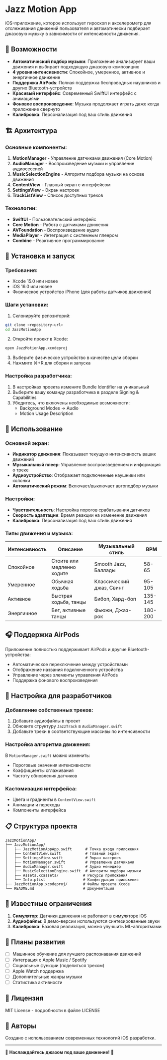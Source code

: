 # Jazz Motion App

iOS-приложение, которое использует гироскоп и акселерометр для отслеживания движений пользователя и автоматически подбирает джазовую музыку в зависимости от интенсивности движения.

## 🎵 Возможности

- **Автоматический подбор музыки**: Приложение анализирует ваши движения и выбирает подходящую джазовую композицию
- **4 уровня интенсивности**: Спокойное, умеренное, активное и энергичное движение
- **Поддержка AirPods**: Полная поддержка беспроводных наушников и других Bluetooth-устройств
- **Красивый интерфейс**: Современный SwiftUI интерфейс с анимациями
- **Фоновое воспроизведение**: Музыка продолжает играть даже когда приложение свернуто
- **Калибровка**: Персонализация под ваш стиль движения

## 🏗️ Архитектура

### Основные компоненты:

1. **MotionManager** - Управление датчиками движения (Core Motion)
2. **AudioManager** - Воспроизведение музыки и управление аудиосессией
3. **MusicSelectionEngine** - Алгоритм подбора музыки на основе движения
4. **ContentView** - Главный экран с интерфейсом
5. **SettingsView** - Экран настроек
6. **TrackListView** - Список доступных треков

### Технологии:

- **SwiftUI** - Пользовательский интерфейс
- **Core Motion** - Работа с датчиками движения
- **AVFoundation** - Воспроизведение аудио
- **MediaPlayer** - Интеграция с системным плеером
- **Combine** - Реактивное программирование

## 🚀 Установка и запуск

### Требования:

- Xcode 15.0 или новее
- iOS 16.0 или новее
- Физическое устройство iPhone (для работы датчиков движения)

### Шаги установки:

1. Склонируйте репозиторий:
```bash
git clone <repository-url>
cd JazzMotionApp
```

2. Откройте проект в Xcode:
```bash
open JazzMotionApp.xcodeproj
```

3. Выберите физическое устройство в качестве цели сборки
4. Нажмите ⌘+R для сборки и запуска

### Настройка разработчика:

1. В настройках проекта измените Bundle Identifier на уникальный
2. Выберите вашу команду разработчика в разделе Signing & Capabilities
3. Убедитесь, что включены необходимые возможности:
   - Background Modes → Audio
   - Motion Usage Description

## 📱 Использование

### Основной экран:

- **Индикатор движения**: Показывает текущую интенсивность ваших движений
- **Музыкальный плеер**: Управление воспроизведением и информация о треке
- **Аудиоустройство**: Отображает подключенные наушники или колонки
- **Автоматический режим**: Включает/выключает автоподбор музыки

### Настройки:

- **Чувствительность**: Настройка порогов срабатывания датчиков
- **Скорость адаптации**: Время реакции на изменение движения
- **Калибровка**: Персонализация под ваш стиль движения

### Типы движения и музыка:

| Интенсивность | Описание | Музыкальный стиль | BPM |
|---------------|----------|-------------------|-----|
| Спокойное | Стоите или медленно ходите | Smooth Jazz, Баллады | 58-65 |
| Умеренное | Обычная ходьба | Классический джаз, Свинг | 95-105 |
| Активное | Быстрая ходьба, танцы | Бибоп, Хард-боп | 135-145 |
| Энергичное | Бег, активные танцы | Фьюжн, Джаз-рок | 180-200 |

## 🎧 Поддержка AirPods

Приложение полностью поддерживает AirPods и другие Bluetooth-устройства:

- Автоматическое переключение между устройствами
- Отображение названия подключенного устройства
- Управление через элементы управления AirPods
- Поддержка фонового воспроизведения

## 🔧 Настройка для разработчиков

### Добавление собственных треков:

1. Добавьте аудиофайлы в проект
2. Обновите структуру `JazzTrack` в `AudioManager.swift`
3. Добавьте треки в соответствующие массивы по интенсивности

### Настройка алгоритма движения:

В `MotionManager.swift` можно изменить:
- Пороговые значения интенсивности
- Коэффициенты сглаживания
- Частоту обновления датчиков

### Кастомизация интерфейса:

- Цвета и градиенты в `ContentView.swift`
- Анимации и переходы
- Компоненты интерфейса

## 📋 Структура проекта

```
JazzMotionApp/
├── JazzMotionApp/
│   ├── JazzMotionAppApp.swift      # Точка входа приложения
│   ├── ContentView.swift           # Главный экран
│   ├── SettingsView.swift          # Экран настроек
│   ├── MotionManager.swift         # Управление датчиками
│   ├── AudioManager.swift          # Аудио менеджер
│   ├── MusicSelectionEngine.swift  # Алгоритм подбора музыки
│   ├── Assets.xcassets/           # Ресурсы приложения
│   └── Info.plist                 # Конфигурация приложения
├── JazzMotionApp.xcodeproj/       # Файлы проекта Xcode
└── README.md                      # Документация
```

## 🐛 Известные ограничения

1. **Симулятор**: Датчики движения не работают в симуляторе iOS
2. **Аудиофайлы**: В демо-версии используются синтезированные звуки
3. **Калибровка**: Базовая реализация, можно улучшить ML-алгоритмами

## 🔮 Планы развития

- [ ] Машинное обучение для лучшего распознавания движений
- [ ] Интеграция с Apple Music / Spotify
- [ ] Социальные функции (поделиться треком)
- [ ] Apple Watch поддержка
- [ ] Дополнительные жанры музыки
- [ ] Статистика активности

## 📄 Лицензия

MIT License - подробности в файле LICENSE

## 👥 Авторы

Создано с использованием современных технологий iOS разработки.

---

🎷 **Наслаждайтесь джазом под ваше движение!** 🎷